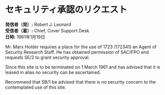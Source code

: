 # セキュリティ承認のリクエスト

**発信者（発）:** Robert J. Leonard  
**受信者（着）:** Chief, Cover Support Desk  
**日時:** 1961年1月19日

Mr. Marx Holder requires a place for the use of 1723 (172341) an Agent of Security Research Staff. He has obtained permission of SAC/FPO and requests SE/2 to grant security approval.

Since this site is to be terminated on 1 March 1961 and has advised that it is leased in alias no security can be ascertained.

Recommend that SB/1 be advised that there is no security concern to the contemplated use of this site.